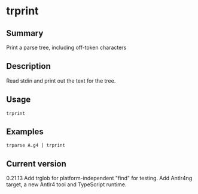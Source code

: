 # trprint

## Summary

Print a parse tree, including off-token characters

## Description

Read stdin and print out the text for the tree.

## Usage

    trprint

## Examples

    trparse A.g4 | trprint

## Current version

0.21.13 Add trglob for platform-independent "find" for testing. Add Antlr4ng target, a new Antlr4 tool and TypeScript runtime.
